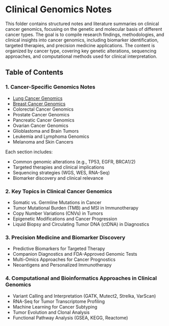 #  Clinical Genomics Notes

This folder contains structured notes and literature summaries on clinical cancer genomics, focusing on the genetic and molecular basis of different cancer types. The goal is to compile research findings, methodologies, and clinical insights into cancer genomics, including biomarker identification, targeted therapies, and precision medicine applications. The content is organized by cancer type, covering key genetic alterations, sequencing approaches, and computational methods used for clinical interpretation.


## Table of Contents
  
### 1. Cancer-Specific Genomics Notes
  * [Lung Cancer Genomics](https://github.com/dzhao2019/CancerBioinformatics101/blob/main/Clinical_Genomics_Notes/Lung%20Cancer.md)
  * [Breast Cancer Genomics](https://github.com/dzhao2019/CancerBioinformatics101/blob/main/Clinical_Genomics_Notes/Breast%20Cancer.md)
  * Colorectal Cancer Genomics
  * Prostate Cancer Genomics
  * Pancreatic Cancer Genomics
  * Ovarian Cancer Genomics
  * Glioblastoma and Brain Tumors
  * Leukemia and Lymphoma Genomics
  * Melanoma and Skin Cancers

Each section includes:

- Common genomic alterations (e.g., TP53, EGFR, BRCA1/2)
- Targeted therapies and clinical implications
- Sequencing strategies (WGS, WES, RNA-Seq)
- Biomarker discovery and clinical relevance

### 2. Key Topics in Clinical Cancer Genomics
* Somatic vs. Germline Mutations in Cancer
* Tumor Mutational Burden (TMB) and MSI in Immunotherapy
* Copy Number Variations (CNVs) in Tumors
* Epigenetic Modifications and Cancer Progression
* Liquid Biopsy and Circulating Tumor DNA (ctDNA) in Diagnostics

### 3. Precision Medicine and Biomarker Discovery
* Predictive Biomarkers for Targeted Therapy
* Companion Diagnostics and FDA-Approved Genomic Tests
* Multi-Omics Approaches for Cancer Prognostics
* Neoantigens and Personalized Immunotherapy

### 4. Computational and Bioinformatics Approaches in Clinical Genomics
* Variant Calling and Interpretation (GATK, Mutect2, Strelka, VarScan)
* RNA-Seq for Tumor Transcriptome Profiling
* Machine Learning for Cancer Subtyping
* Tumor Evolution and Clonal Analysis
* Functional Pathway Analysis (GSEA, KEGG, Reactome)

